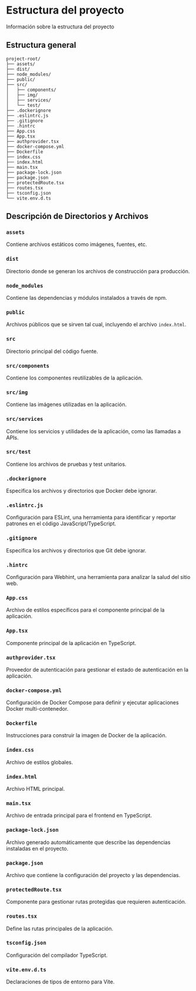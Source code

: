 # Estructura del proyecto 

Información sobre la estructura del proyecto

## Estructura general

```plaintext
project-root/
├── assets/
├── dist/
├── node_modules/
├── public/
├── src/
│   ├── components/
│   ├── img/
│   ├── services/
│   └── test/
├── .dockerignore
├── .eslintrc.js
├── .gitignore
├── .hintrc
├── App.css
├── App.tsx
├── authprovider.tsx
├── docker-compose.yml
├── Dockerfile
├── index.css
├── index.html
├── main.tsx
├── package-lock.json
├── package.json
├── protectedRoute.tsx
├── routes.tsx
├── tsconfig.json
└── vite.env.d.ts
```

## Descripción de Directorios y Archivos

### `assets`
Contiene archivos estáticos como imágenes, fuentes, etc.

### `dist`
Directorio donde se generan los archivos de construcción para producción.

### `node_modules`
Contiene las dependencias y módulos instalados a través de npm.

### `public`
Archivos públicos que se sirven tal cual, incluyendo el archivo `index.html`.

### `src`
Directorio principal del código fuente.

### `src/components`
Contiene los componentes reutilizables de la aplicación.

### `src/img`
Contiene las imágenes utilizadas en la aplicación.

### `src/services`
Contiene los servicios y utilidades de la aplicación, como las llamadas a APIs.

### `src/test`
Contiene los archivos de pruebas y test unitarios.

### `.dockerignore`
Especifica los archivos y directorios que Docker debe ignorar.

### `.eslintrc.js`
Configuración para ESLint, una herramienta para identificar y reportar patrones en el código JavaScript/TypeScript.

### `.gitignore`
Especifica los archivos y directorios que Git debe ignorar.

### `.hintrc`
Configuración para Webhint, una herramienta para analizar la salud del sitio web.

### `App.css`
Archivo de estilos específicos para el componente principal de la aplicación.

### `App.tsx`
Componente principal de la aplicación en TypeScript.

### `authprovider.tsx`
Proveedor de autenticación para gestionar el estado de autenticación en la aplicación.

### `docker-compose.yml`
Configuración de Docker Compose para definir y ejecutar aplicaciones Docker multi-contenedor.

### `Dockerfile`
Instrucciones para construir la imagen de Docker de la aplicación.

### `index.css`
Archivo de estilos globales.

### `index.html`
Archivo HTML principal.

### `main.tsx`
Archivo de entrada principal para el frontend en TypeScript.

### `package-lock.json`
Archivo generado automáticamente que describe las dependencias instaladas en el proyecto.

### `package.json`
Archivo que contiene la configuración del proyecto y las dependencias.

### `protectedRoute.tsx`
Componente para gestionar rutas protegidas que requieren autenticación.

### `routes.tsx`
Define las rutas principales de la aplicación.

### `tsconfig.json`
Configuración del compilador TypeScript.

### `vite.env.d.ts`
Declaraciones de tipos de entorno para Vite.
